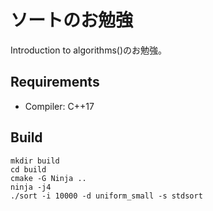 # ソートのお勉強

Introduction to algorithms()のお勉強。

## Requirements

- Compiler: C++17

## Build

```shell
mkdir build
cd build
cmake -G Ninja ..
ninja -j4
./sort -i 10000 -d uniform_small -s stdsort
```
